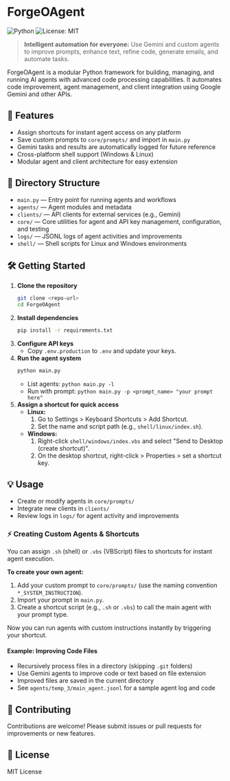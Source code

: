 # ForgeOAgent

![Python](https://img.shields.io/badge/Python-3.10%2B-blue)
![License: MIT](https://img.shields.io/badge/License-MIT-yellow.svg)

> **Intelligent automation for everyone:** Use Gemini and custom agents to improve prompts, enhance text, refine code, generate emails, and automate tasks.

ForgeOAgent is a modular Python framework for building, managing, and running AI agents with advanced code processing capabilities. It automates code improvement, agent management, and client integration using Google Gemini and other APIs.

## 🚀 Features
- Assign shortcuts for instant agent access on any platform
- Save custom prompts to `core/prompts/` and import in `main.py`
- Gemini tasks and results are automatically logged for future reference
- Cross-platform shell support (Windows & Linux)
- Modular agent and client architecture for easy extension

## 📁 Directory Structure
- `main.py` — Entry point for running agents and workflows
- `agents/` — Agent modules and metadata
- `clients/` — API clients for external services (e.g., Gemini)
- `core/` — Core utilities for agent and API key management, configuration, and testing
- `logs/` — JSONL logs of agent activities and improvements
- `shell/` — Shell scripts for Linux and Windows environments

## 🛠️ Getting Started
1. **Clone the repository**
   ```sh
   git clone <repo-url>
   cd ForgeOAgent
   ```
2. **Install dependencies**
   ```sh
   pip install -r requirements.txt
   ```
3. **Configure API keys**
   - Copy `.env.production` to `.env` and update your keys.
4. **Run the agent system**
   ```sh
   python main.py
   ```
   - List agents: `python main.py -l`
   - Run with prompt: `python main.py -p <prompt_name> "your prompt here"`
5. **Assign a shortcut for quick access**
   - **Linux:**
     1. Go to Settings > Keyboard Shortcuts > Add Shortcut.
     2. Set the name and script path (e.g., `shell/linux/index.sh`).
   - **Windows:**
     1. Right-click `shell/windows/index.vbs` and select "Send to Desktop (create shortcut)".
     2. On the desktop shortcut, right-click > Properties > set a shortcut key.

## 💡 Usage
- Create or modify agents in `core/prompts/`
- Integrate new clients in `clients/`
- Review logs in `logs/` for agent activity and improvements

### ⚡ Creating Custom Agents & Shortcuts
You can assign `.sh` (shell) or `.vbs` (VBScript) files to shortcuts for instant agent execution.

**To create your own agent:**
1. Add your custom prompt to `core/prompts/` (use the naming convention `*_SYSTEM_INSTRUCTION`).
2. Import your prompt in `main.py`.
3. Create a shortcut script (e.g., `.sh` or `.vbs`) to call the main agent with your prompt type.

Now you can run agents with custom instructions instantly by triggering your shortcut.

#### Example: Improving Code Files
- Recursively process files in a directory (skipping `.git` folders)
- Use Gemini agents to improve code or text based on file extension
- Improved files are saved in the current directory
- See `agents/temp_3/main_agent.jsonl` for a sample agent log and code

## 🤝 Contributing
Contributions are welcome! Please submit issues or pull requests for improvements or new features.

## 📄 License
MIT License